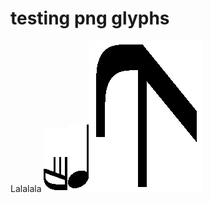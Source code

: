 # testing png glyphs

Lalalala ![](../.gitbook/assets/unie3d5_bravurasagittalupdate_v8.png)![](../.gitbook/assets/unie1d5_bravurasagittalupdate_v8.png)![](../.gitbook/assets/jakai.png)

